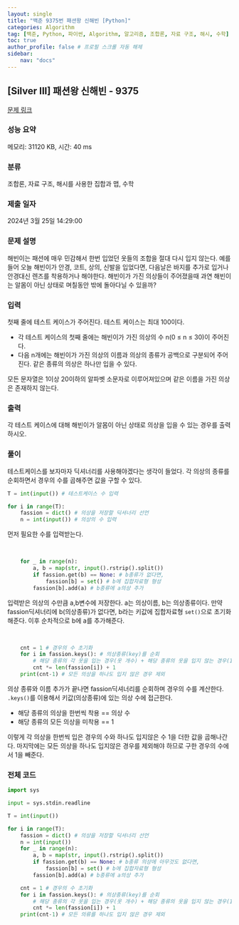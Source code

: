 ```yaml
---
layout: single
title: "백준 9375번 패션왕 신해빈 [Python]"
categories: Algorithm
tag: [백준, Python, 파이썬, Algorithm, 알고리즘, 조합론, 자료 구조, 해시, 수학]
toc: true
author_profile: false # 프로필 스크롤 자동 해제
sidebar:
    nav: "docs"
---
```


## [Silver III] 패션왕 신해빈 - 9375 

[문제 링크](https://www.acmicpc.net/problem/9375) 

### 성능 요약

메모리: 31120 KB, 시간: 40 ms

### 분류

조합론, 자료 구조, 해시를 사용한 집합과 맵, 수학

### 제출 일자

2024년 3월 25일 14:29:00

### 문제 설명

<p>해빈이는 패션에 매우 민감해서 한번 입었던 옷들의 조합을 절대 다시 입지 않는다. 예를 들어 오늘 해빈이가 안경, 코트, 상의, 신발을 입었다면, 다음날은 바지를 추가로 입거나 안경대신 렌즈를 착용하거나 해야한다. 해빈이가 가진 의상들이 주어졌을때 과연 해빈이는 알몸이 아닌 상태로 며칠동안 밖에 돌아다닐 수 있을까?</p>

### 입력 

 <p>첫째 줄에 테스트 케이스가 주어진다. 테스트 케이스는 최대 100이다.</p>

<ul>
	<li>각 테스트 케이스의 첫째 줄에는 해빈이가 가진 의상의 수 n(0 ≤ n ≤ 30)이 주어진다.</li>
	<li>다음 n개에는 해빈이가 가진 의상의 이름과 의상의 종류가 공백으로 구분되어 주어진다. 같은 종류의 의상은 하나만 입을 수 있다.</li>
</ul>

<p>모든 문자열은 1이상 20이하의 알파벳 소문자로 이루어져있으며 같은 이름을 가진 의상은 존재하지 않는다.</p>

### 출력 

 <p>각 테스트 케이스에 대해 해빈이가 알몸이 아닌 상태로 의상을 입을 수 있는 경우를 출력하시오.</p>

### 풀이
<p>테스트케이스를 보자마자 딕셔너리를 사용해야겠다는 생각이 들었다. 각 의상의 종류를 순회하면서 경우의 수를 곱해주면 값을 구할 수 있다.</p>

~~~python
T = int(input()) # 테스트케이스 수 입력

for i in range(T):
    fassion = dict() # 의상을 저장할 딕셔너리 선언
    n = int(input()) # 의상의 수 입력
~~~

<p>먼저 필요한 수를 입력받는다.</p>
<br>

~~~python
    for _ in range(n):
        a, b = map(str, input().rstrip().split())
        if fassion.get(b) == None: # b종류가 없다면,
            fassion[b] = set() # b에 집합자료형 형성
        fassion[b].add(a) # b종류에 a의상 추가
~~~
<p>입력받은 의상의 수만큼 a,b변수에 저장한다. a는 의상이름, b는 의상종류이다. 만약 fassion딕셔너리에 b(의상종류)가 없다면, b라는 키값에 집합자료형 <code>set()</code>으로 초기화해준다. 이후 순차적으로 b에 a를 추가해준다. </p>
<br>

~~~python
    cnt = 1 # 경우의 수 초기화
    for i in fassion.keys(): # 의상종류(key)를 순회
        # 해당 종류의 각 옷을 입는 경우(옷 개수) + 해당 종류의 옷을 입지 않는 경우(1)
        cnt *= len(fassion[i]) + 1
    print(cnt-1) # 모든 의상을 하나도 입지 않은 경우 제외
~~~
<p>의상 종류와 이름 추가가 끝나면 fassion딕셔너리를 순회하며 경우의 수를 계산한다. <code>.keys()</code>를 이용해서 키값(의상종류)에 있는 의상 수에 접근한다.

<ul>
    <li>해당 종류의 의상을 한번씩 착용 == 의상 수</li>
    <li>해당 종류의 모든 의상을 미착용 == 1</li>
</ul>
이렇게 각 의상을 한번씩 입은 경우의 수와 하나도 입지않은 수 1을 더한 값을 곱해나간다. 마지막에는 모든 의상을 하나도 입지않은 경우를 제외해야 하므로 구한 경우의 수에서 1을 빼준다.</p>

### 전체 코드
~~~python
import sys

input = sys.stdin.readline

T = int(input())

for i in range(T):
    fassion = dict() # 의상을 저장할 딕셔너리 선언
    n = int(input())
    for _ in range(n):
        a, b = map(str, input().rstrip().split())
        if fassion.get(b) == None: # b종류 의상에 아무것도 없다면,
            fassion[b] = set() # b에 집합자료형 형성
        fassion[b].add(a) # b종류에 a의상 추가

    cnt = 1 # 경우의 수 초기화
    for i in fassion.keys(): # 의상종류(key)를 순회
        # 해당 종류의 각 옷을 입는 경우(옷 개수) + 해당 종류의 옷을 입지 않는 경우(1)
        cnt *= len(fassion[i]) + 1
    print(cnt-1) # 모든 의류를 하나도 입지 않은 경우 제외
~~~